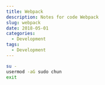 ```yaml
---
title: Webpack
description: Notes for code Webpack
slug: webpack
date: 2018-05-01
categories:
  - Development
tags:
  - Development
---
```


```Bash
su -
usermod -aG sudo chun
exit
```
